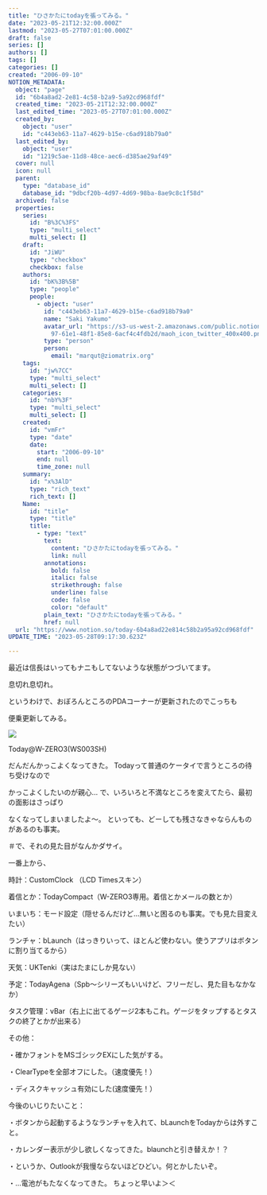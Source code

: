 ```yaml
---
title: "ひさかたにtodayを張ってみる。"
date: "2023-05-21T12:32:00.000Z"
lastmod: "2023-05-27T07:01:00.000Z"
draft: false
series: []
authors: []
tags: []
categories: []
created: "2006-09-10"
NOTION_METADATA:
  object: "page"
  id: "6b4a8ad2-2e81-4c58-b2a9-5a92cd968fdf"
  created_time: "2023-05-21T12:32:00.000Z"
  last_edited_time: "2023-05-27T07:01:00.000Z"
  created_by:
    object: "user"
    id: "c443eb63-11a7-4629-b15e-c6ad918b79a0"
  last_edited_by:
    object: "user"
    id: "1219c5ae-11d8-48ce-aec6-d385ae29af49"
  cover: null
  icon: null
  parent:
    type: "database_id"
    database_id: "9dbcf20b-4d97-4d69-98ba-8ae9c8c1f58d"
  archived: false
  properties:
    series:
      id: "B%3C%3FS"
      type: "multi_select"
      multi_select: []
    draft:
      id: "JiWU"
      type: "checkbox"
      checkbox: false
    authors:
      id: "bK%3B%5B"
      type: "people"
      people:
        - object: "user"
          id: "c443eb63-11a7-4629-b15e-c6ad918b79a0"
          name: "Saki Yakumo"
          avatar_url: "https://s3-us-west-2.amazonaws.com/public.notion-static.com/3ad1c4\
            97-61e1-48f1-85e8-6acf4c4fdb2d/maoh_icon_twitter_400x400.png"
          type: "person"
          person:
            email: "marqut@ziomatrix.org"
    tags:
      id: "jw%7CC"
      type: "multi_select"
      multi_select: []
    categories:
      id: "nbY%3F"
      type: "multi_select"
      multi_select: []
    created:
      id: "vmFr"
      type: "date"
      date:
        start: "2006-09-10"
        end: null
        time_zone: null
    summary:
      id: "x%3AlD"
      type: "rich_text"
      rich_text: []
    Name:
      id: "title"
      type: "title"
      title:
        - type: "text"
          text:
            content: "ひさかたにtodayを張ってみる。"
            link: null
          annotations:
            bold: false
            italic: false
            strikethrough: false
            underline: false
            code: false
            color: "default"
          plain_text: "ひさかたにtodayを張ってみる。"
          href: null
  url: "https://www.notion.so/today-6b4a8ad22e814c58b2a95a92cd968fdf"
UPDATE_TIME: "2023-05-28T09:17:30.623Z"

---
```

<link rel="stylesheet" href="https://cdn.jsdelivr.net/npm/katex@0.16.2/dist/katex.min.css" integrity="sha384-bYdxxUwYipFNohQlHt0bjN/LCpueqWz13HufFEV1SUatKs1cm4L6fFgCi1jT643X" crossorigin="anonymous">


最近は信長はいってもナニもしてないような状態がつづいてます。


息切れ息切れ。


というわけで、おぼろんところのPDAコーナーが更新されたのでこっちも


便乗更新してみる。


![](//www.ziomatrix.org/wp-content/2006/09/scrn0001.jpg)


Today@W-ZERO3(WS003SH)


だんだんかっこよくなってきた。 Todayって普通のケータイで言うところの待ち受けなので


かっこよくしたいのが親心… で、いろいろと不満なところを変えてたら、最初の面影はさっぱり


なくなってしまいましたよ～。 といっても、どーしても残さなきゃならんものがあるのも事実。


＃で、それの見た目がなんかダサイ。


一番上から、


時計：CustomClock （LCD Timesスキン）


着信とか：TodayCompact（W-ZERO3専用。着信とかメールの数とか）


いまいち：モード設定（隠せるんだけど…無いと困るのも事実。でも見た目変えたい）


ランチャ：bLaunch（はっきりいって、ほとんど使わない。使うアプリはボタンに割り当てるから）


天気：UKTenki（実はたまにしか見ない）


予定：TodayAgena（Spb～シリーズもいいけど、フリーだし、見た目もなかなか）


タスク管理：vBar（右上に出てるゲージ2本もこれ。ゲージをタップするとタスクの終了とかが出来る）


その他：


・確かフォントをMSゴシックEXにした気がする。


・ClearTypeを全部オフにした。（速度優先！）


・ディスクキャッシュ有効にした(速度優先！）


今後のいじりたいこと：


・ボタンから起動するようなランチャを入れて、bLaunchをTodayからは外すこと。


・カレンダー表示が少し欲しくなってきた。blaunchと引き替えか！？


・というか、Outlookが我慢ならないほどひどい。何とかしたいぞ。


・…電池がもたなくなってきた。 ちょっと早いよ＞＜

